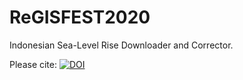 # ReGISFEST2020

Indonesian Sea-Level Rise Downloader and Corrector.

Please cite:
[![DOI](https://zenodo.org/badge/312565304.svg)](https://zenodo.org/badge/latestdoi/312565304)


